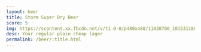 ```yaml
---
layout: beer
title: Storm Super Dry Beer
score: 5
img: https://scontent.xx.fbcdn.net/v/t1.0-0/p480x480/11038700_10153118669473745_5502916115063582938_n.jpg?oh=37e7341ad720d13105a833846b7de0b9&oe=59162A4B
desc: Your regular plain cheap lager
permalink: /beer/:title.html
---
```

